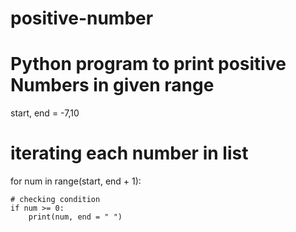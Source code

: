 # positive-number
# Python program to print positive Numbers in given range 

start, end = -7,10

# iterating each number in list 
for num in range(start, end + 1): 
	
	# checking condition 
	if num >= 0: 
		print(num, end = " ") 
